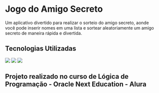 <h1>Jogo do Amigo Secreto</h1>
<p>Um aplicativo divertido para realizar o sorteio do amigo secreto, aonde você pode inserir nomes em uma lista e sortear aleatoriamente um amigo secreto de maneira rápida e divertida.</p>
<h2>Tecnologias Utilizadas</h2>
<div>
  <img src="https://img.shields.io/badge/html5-%23E34F26.svg?style=for-the-badge&logo=html5&logoColor=white">
   <img src="https://img.shields.io/badge/css3-%231572B6.svg?style=for-the-badge&logo=css3&logoColor=white">
   <img src="https://img.shields.io/badge/javascript-%23323330.svg?style=for-the-badge&logo=javascript&logoColor=%23F7DF1E">
</div>
<h2>Projeto realizado no curso de Lógica de Programação - Oracle Next Education - Alura</h2>
